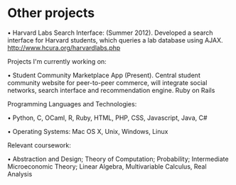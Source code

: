 Other projects
======

•  Harvard Labs Search Interface: (Summer 2012). Developed a search interface for Harvard students, which queries a lab database using AJAX. http://www.hcura.org/harvardlabs.php

Projects I'm currently working on:

•  Student Community Marketplace App (Present). Central student community website for peer-to-peer commerce, will integrate social networks, search interface and recommendation engine. Ruby on Rails

Programming Languages and Technologies:

•  Python, C, OCaml, R, Ruby, HTML, PHP, CSS, Javascript, Java, C#

•  Operating Systems: Mac OS X, Unix, Windows, Linux

Relevant coursework:

•  Abstraction and Design; Theory of Computation; Probability; Intermediate Microeconomic Theory; Linear Algebra, Multivariable Calculus, Real Analysis





